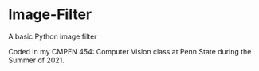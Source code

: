 # Image-Filter
A basic Python image filter

Coded in my CMPEN 454: Computer Vision class at Penn State during the Summer of 2021.
